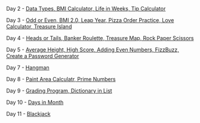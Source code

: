 

Day 2 - [Data Types, BMI Calculator, Life in Weeks, Tip Calculator](https://github.com/BeniaB3/Python----100-days/tree/main/day2)

Day 3 - [Odd or Even, BMI 2.0, Leap Year, Pizza Order Practice, Love Calculator, Treasure Island](https://github.com/BeniaB3/Python----100-days/tree/main/day3)

Day 4 - [Heads or Tails, Banker Roulette, Treasure Map, Rock Paper Scissors](https://github.com/BeniaB3/Python----100-days/tree/main/day4)

Day 5 - [Average Height, High Score, Adding Even Numbers, FizzBuzz, Create a Password Generator](https://github.com/BeniaB3/Python----100-days/tree/main/day5)

Day 7 - [Hangman](https://github.com/BeniaB3/Python----100-days/tree/main/day7)

Day 8 - [Paint Area Calculatr, Prime Numbers](https://github.com/BeniaB3/Python----100-days/tree/main/day8)

Day 9 - [Grading Program, Dictionary in List](https://github.com/BeniaB3/Python----100-days/tree/main/day9)

Day 10 - [Days in Month](https://github.com/BeniaB3/Python----100-days/tree/main/day10)

Day 11 - [Blackjack](https://github.com/BeniaB3/Python----100-days/tree/main/day11)






